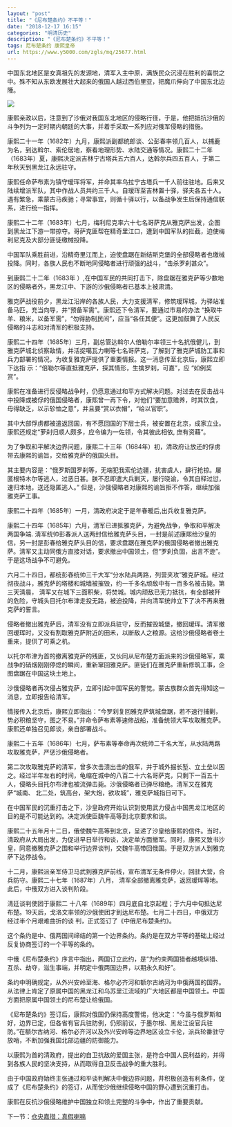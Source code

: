 ```yaml
---
layout: "post"
title: "《尼布楚条约》不平等！"
date: "2018-12-17 16:15"
categories: "明清历史"
description: "《尼布楚条约》不平等！"
tags: 尼布楚条约 康熙皇帝
url: https://www.y5000.com/zgls/mq/25677.html
---
```






中国东北地区是女真祖先的发源地，清军入主中原，满族民众沉浸在胜利的喜悦之中。殊不知从东欧发展壮大起来的俄国人越过西伯里亚，把魔爪伸向了中国东北边陲。

![](https://img.y5000.com/uploads/allimg/170921/13-1F92111303TW.jpg)

康熙亲政以后，注意到了沙俄对我国东北地区的侵略行径，于是，他把抵抗沙俄的斗争列为一定时期内朝廷的大事，并着手采取一系列应对俄军侵略的措施。

康熙二十一年（1682年）九月，康熙派副都统郎谈、公彭春率领几百人，以捕鹿为名，到达斡尔、索伦居地，察看地理形势、水陆交通等情况。康熙二十二年（1683年）夏，康熙决定派吉林宁古塔兵五六百人，达斡尔兵四五百人，于第二年秋天到黑龙江永远驻守。

康熙任命萨布素为镇守瑷珲将军，并命其率乌拉宁古塔兵一千人前往驻地。后来又陆续增派军队，其中作战人员共约三千人。自瑷珲至吉林置十驿，驿夫各五十人。遇有繁急，乘蒙古马疾驰；寻常事宜，则循十驿以行，以备战争发生后保持通信联系，进行统一指挥。

康熙二十二年（1683年）七月，梅利尼克率六十七名哥萨克从雅克萨出发，企图到黑龙江下游一带掠夺。哥萨克匪帮在精奇里江口，遭到中国军队的拦截，迫使梅利尼克及大部分匪徒缴械投降。

中国军队乘胜前进，沿精奇里江而上，迫使盘踞在新结斯克堡的全部侵略者也缴械投降。同时，各族人民也不断地同侵略者进行顽强的战斗，“击杀罗刹甚众”。

到康熙二十二年（1683年 ）,在中国军民的共同打击下，除盘踞在雅克萨等少数地区的侵略者外，黑龙江中、下游的沙俄侵略者已基本上被肃清。

雅克萨战役前夕，黑龙江沿岸的各族人民，大力支援清军，修筑瑷珲城，为驿站准备马匹，充当向导，并“预备军需”。康熙还下令清军，要通过市易的办法
“换取牛羊、粮米，以备军需”，“勿得胁制民间”，应当“各任其便”。这更加鼓舞了人民反侵略的斗志和对清军的积极支持。

康熙二十四年（1685年）三月，副总管达斡尔人倍勒尔率领三十名抗俄健儿，到雅克萨城北侦察敌情，并活捉噶瓦力喇等七名哥萨克，了解到了雅克萨城防工事和兵力部署的情况，为收复雅克萨提供了重要情报。这一消息传至北京后，康熙立即下达指
示：“倍勒尔等直抵雅克萨，探其情形，生擒罗刹，可嘉”，应 “如例奖赏”。

康熙在准备进行反侵略战争时，仍愿意通过和平方式解决问题。对过去在反击战斗中投降或被俘的俄国侵略者，康熙曾一再下令，对他们“要加意赡养，时其饮食，毋得缺乏，以示轸恤之意”，并且要“赏以衣帽”，“给以官职”。

其中大部俘虏都被遣返回国，有不愿回国的下层士兵，被安置在北京，成家立业。康熙还规定“萝刹归顺人颇多，应令编为一佐领，令其彼此相依, 庶有资藉”。

为了争取和平解决边界问题，康熙二十三年（1684年）初，清政府让放还的俘虏带去康熙的谕旨，交给雅克萨的俄国头目。

其主要内容是：“俄罗斯国罗刹等，无端犯我索伦边疆，扰害虞人，肆行抢掠。屡匿根特木尔等逃人，过恶日甚。朕不忍即遣大兵剿灭，屡行晓谕，令其自释过愆，速归本地，送还隐匿逃人。”
但是，沙俄侵略者对康熙的谕旨拒不作答，继续加强雅克萨工事。

康熙二十四年（1685年）一月，清政府决定于是年春暖后,出兵收复雅克萨。

康熙二十四年（1685年）六月，清军已进抵雅克萨，为避免战争，争取和平解决两国争端.
淸军统帅彭春派人送两封信给雅克萨头目，一封是前述康熙给沙皇的信，另一封是彭春给雅克萨头目的信，要求盘踞在雅克萨的俄国侵略者撤出雅克萨。淸军又主动同俄方直接对话，要求撤出中国领土，但“罗刹负固，出言不逊”。于是这场战争不可避免。

六月二十四日，都统彭舂统帅三千大军“分水陆兵两路，列营夹攻”雅克萨城。经过彻夜战斗，雅克萨的塔楼和城墙被摧毁，约一千多名顽敌中有一百多名被击毙。第三天淸晨，
淸军又在城下三面积柴，将焚城。城内顽敌已无力抵抗，有全部被歼的危险，守城头目托尔布津走投无路，被迫投降，并向清军统帅立下了决不再来雅克萨的誓言。

侵略者撤出雅克萨后，清军没有立即派兵驻守，反而摧毁城堡，撤回瑷珲。清军撤回瑷珲时，又没有割取雅克萨附近的田禾，以断敌人之粮源。这给沙俄侵略者卷土重来，提供了可乘之机。

以托尔布津为首的撤离雅克萨的残匪，又伙同从尼布楚方面派来的沙俄侵略军，乘战争的硝烟刚刚停熄的瞬间，重新窜回雅克萨。匪徒们在雅克萨重新修筑工事，企图盘踞在中国这块土地上。

沙俄侵略者再次侵占雅克萨，立即引起中国军民的警觉。蒙古族群众首先得知这一消息，立即报告给清军。

情报传入北京后，康熙立即指出：“今罗刹复回雅克萨筑城盘踞，若不速行捕剿，势必积粮坚守，图之不易。”并命令萨布素等速修战船，准备统领大军攻取雅克萨。康熙还单独召见郎谈，亲自部署战斗。

康熙二十五年（1686年）七月，萨布素等奉命再次统帅二千名大军，从水陆两路攻取雅克萨，严惩沙俄侵略者。

第二次攻取雅克萨的清军，曾多次击溃出击的俄军，并于城外掘长堑、立土垒以困之。经过半年左右的时间，龟缩在城中的八百二十六名哥萨克，只剩下一百五十人，侵略头目托尔布津也被流弹击毙。沙俄侵略者已弹尽粮绝。清军又在雅克萨“城南、
北二处，筑高台，架大炮，欲攻城”，雅克萨城指日可下。

在中国军民的沉重打击之下，沙皇政府开始认识到使用武力侵占中国黑龙江地区的目的是不可能达到的。决定派使臣魏牛高等到北京要求和谈。

康熙二十五年月十二日，俄使魏牛高等到北京，呈递了沙皇给康熙的信件。当时，淸政府从大局出发，为促进早日举行和谈，决定单方面撤军。同时，康熙又致书沙皇，同意撤雅克萨之围和举行边界谈判，交魏牛高带回俄国。于是双方派人到雅克萨下达停战令。

十二月，康熙派亲军侍卫马武到雅克萨前线，宣布清军无条件停火，回驻大营，合兵防守。康熙二十七年（1687年）八月，
清军全部撤离雅克萨，返回瑷珲等地。此后，中俄双方进入谈判阶段。

淸廷谈判使团于康熙二
十八年（1689年）四月底自北京起程；于六月中旬抵达尼布楚。19天后，戈洛文率领的沙俄使团才到达尼布楚。七月二十四日，中俄双方经过半个月艰难曲折的谈
判，正式签订了《中俄尼布楚条约》。

这个条约是中、俄两国间缔结的第一个边界条约。条约是在双方平等的基础上经过反复协商签订的一个平等的条约。

中俄《尼布楚条约》序言中指出，两国订立此约，是“为约束两国猎者越境纵猎、互杀、劫夺，滋生事端，并明定中俄两国边界，以期永久和好”。

条约中明确规定，从外兴安岭至海、格尔必齐河和额尔古纳河为中俄两国的国界。从法律上肯定了原属中国的黑龙江和乌苏里江流域的广大地区都是中国领土。中国方面把原属中国领土的尼布楚让给俄国。

《尼布楚条约》签订后，康熙对俄国仍保持髙度警惕，他决定：“今虽与俄罗斯和好，边界已定，但各省有官兵驻防例，仍照前议，于墨尔根、黑龙江设官兵驻防。”在额尔古纳河、格尔必齐河以及外兴安岭等边界地区设立卡伦，派兵轮番驻守放哨，不断加强我国北部边疆的防御能力。

以康熙为首的清政府，提出的自卫抗敌的爱国主张，是符合中国人民利益的，并得到各族人民的坚决支持，从而取得自卫反击战争的重大胜利。

由于中国政府始终主张通过和平谈判解决中俄边界问题，井积极创造有利条件，促成了《尼布楚条约》的签订，从而使沙俄继续侵略中国的野心遭到沉重打击。

康熙在反抗沙俄侵略维护中国独立和领土完整的斗争中，作出了重要贡献。

下一节：[仓央嘉措：真假喇嘛](https://www.y5000.com/zgls/mq/25680.html)
